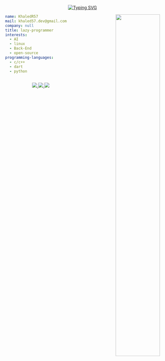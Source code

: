  <div align="center">
   
[![Typing SVG](https://readme-typing-svg.demolab.com?font=jetbrains+mono&weight=300&size=18&duration=2000&pause=1000&color=7DCFFF&center=true&random=false&width=435&lines=Hello+my+friend+%F0%9F%91%8B;+You+are+e%5E(i%CF%80)%2B1+%F0%9F%98%84)](https://en.wikipedia.org/wiki/Euler%27s_identity)

 </div>

<!-- 
$$
  e^{iπ} + 1 = 0
$$ -->


<!-- <img align="right" src="https://c.tenor.com/DBqjevyA2o4AAAAd/bongo-cat-codes.gif"  width="53.5%"/> -->

<picture align="right"  width="53.5%">
  <source media="(prefers-color-scheme: dark)" srcset="https://user-images.githubusercontent.com/29340294/150726291-afd08470-3b21-4df6-8173-293ece555d4f.gif"   width="53.5%">
  <img  align="right"   alt="" src=""   width="53.5%">
</picture>


``` yaml
name: KhaledR57
mail: khaled57.dev@gmail.com
company: null
title: lazy-programmer
interests:
  - AI
  - linux
  - Back-End
  - open-source
programming-languages:
  - c/c++
  - dart
  - python
```

<!-- <p align="center"> 
  <picture align="center">
    <source align="center" media="(prefers-color-scheme: dark)" srcset="https://github-readme-stats.vercel.app/api?username=KhaledR57&theme=github_dark">
    <img  align="center" src="https://github-readme-stats.vercel.app/api?username=KhaledR57" >
  </picture>
    <img src = "https://github-readme-stats.vercel.app/api?username=KhaledR57&theme=github_dark">
</p> -->

<!-- <p align="center">
<a href="https://www.buymeacoffee.com/zed0" target="_blank"><img src="https://cdn.buymeacoffee.com/buttons/default-orange.png" alt="Buy Me A Coffee" height="41" width="174"></a>
</p> -->

##

  <p align="center">
  <a href="mailto:khaled57.dev@gmail.com">
    <img src="https://img.shields.io/badge/khaled57.dev-gmail-red?style=flat&logo=gmail">
  </a>
  <a href="https://www.youtube.com/channel/UC3pcIFz_1rFaSKTGnUbSmkA">
    <img src="https://img.shields.io/badge/Khaled-youtube-red?style=flat&logo=youtube">
  </a>
  <a href="#">
    <img src="https://img.shields.io/badge/Khaled57.-discord-blue?style=flat&logo=discord">
  </a>
  </p>
<!--
**KhaledR57/KhaledR57** is a ✨ _special_ ✨ repository because its `README.md` (this file) appears on your GitHub profile.

Here are some ideas to get you started:

- 🔭 I’m currently working on ...
- 🌱 I’m currently learning ...
- 👯 I’m looking to collaborate on ...
- 🤔 I’m looking for help with ...
- 💬 Ask me about ...
- 📫 How to reach me: ...
- 😄 Pronouns: ...
- ⚡ Fun fact: ...
-->
